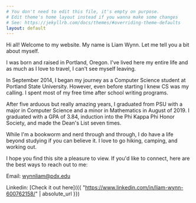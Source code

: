 ```yaml
---
# You don't need to edit this file, it's empty on purpose.
# Edit theme's home layout instead if you wanna make some changes
# See: https://jekyllrb.com/docs/themes/#overriding-theme-defaults
layout: default
---
```


Hi all! Welcome to my website. My name is Liam Wynn. Let me tell you a bit about myself.

I was born and raised in Portland, Oregon. I've lived here my entire life and as much as I
love to travel, I can't see myself leaving.

In September 2014, I began my journey as a Computer Science student at Portland State University.
However, even before starting I knew CS was my calling. I spent most of my free time after school
writing programs.

After five arduous but really amazing years, I graduated from PSU with a major in Computer Science
and a minor in Mathematics in August of 2019. I graduated with a GPA of 3.84, induction into the Phi Kappa Phi Honor Society,
and made the Dean's List seven times.

While I'm a bookworm and nerd through and through, I do have a life beyond studying if you can believe
it. I love to go hiking, camping, and working out.

I hope you find this site a pleasure to view. If you'd like to connect, here are the best ways to reach out to me:

Email: wynnliam@pdx.edu

Linkedin: [Check it out here]({{ "https://www.linkedin.com/in/liam-wynn-600762158/" | absolute_url }})
